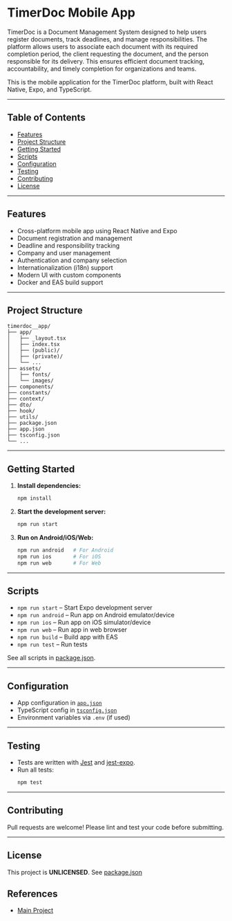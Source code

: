 # TimerDoc Mobile App

TimerDoc is a Document Management System designed to help users register documents, track deadlines, and manage responsibilities. The platform allows users to associate each document with its required completion period, the client requesting the document, and the person responsible for its delivery. This ensures efficient document tracking, accountability, and timely completion for organizations and teams.

This is the mobile application for the TimerDoc platform, built with React Native, Expo, and TypeScript.

---

## Table of Contents

- [Features](#features)
- [Project Structure](#project-structure)
- [Getting Started](#getting-started)
- [Scripts](#scripts)
- [Configuration](#configuration)
- [Testing](#testing)
- [Contributing](#contributing)
- [License](#license)

---

## Features

- Cross-platform mobile app using React Native and Expo
- Document registration and management
- Deadline and responsibility tracking
- Company and user management
- Authentication and company selection
- Internationalization (i18n) support
- Modern UI with custom components
- Docker and EAS build support

---

## Project Structure

```
timerdoc__app/
├── app/
│   ├── _layout.tsx
│   ├── index.tsx
│   ├── (public)/
│   ├── (private)/
│   └── ...
├── assets/
│   ├── fonts/
│   └── images/
├── components/
├── constants/
├── context/
├── dto/
├── hook/
├── utils/
├── package.json
├── app.json
├── tsconfig.json
└── ...
```

---

## Getting Started

1. **Install dependencies:**
   ```sh
   npm install
   ```

2. **Start the development server:**
   ```sh
   npm run start
   ```

3. **Run on Android/iOS/Web:**
   ```sh
   npm run android   # For Android
   npm run ios       # For iOS
   npm run web       # For Web
   ```

---

## Scripts

- `npm run start` – Start Expo development server
- `npm run android` – Run app on Android emulator/device
- `npm run ios` – Run app on iOS simulator/device
- `npm run web` – Run app in web browser
- `npm run build` – Build app with EAS
- `npm run test` – Run tests

See all scripts in [package.json](./package.json).

---

## Configuration

- App configuration in [`app.json`](./app.json)
- TypeScript config in [`tsconfig.json`](./tsconfig.json)
- Environment variables via `.env` (if used)

---

## Testing

- Tests are written with [Jest](https://jestjs.io/) and [jest-expo](https://docs.expo.dev/guides/testing-with-jest/).
- Run all tests:
  ```sh
  npm test
  ```

---

## Contributing

Pull requests are welcome! Please lint and test your code before submitting.

---

## License

This project is **UNLICENSED**. See [package.json](./package.json)

## References

- [Main Project](https://github.com/ricardoponcio/TimerDoc)
